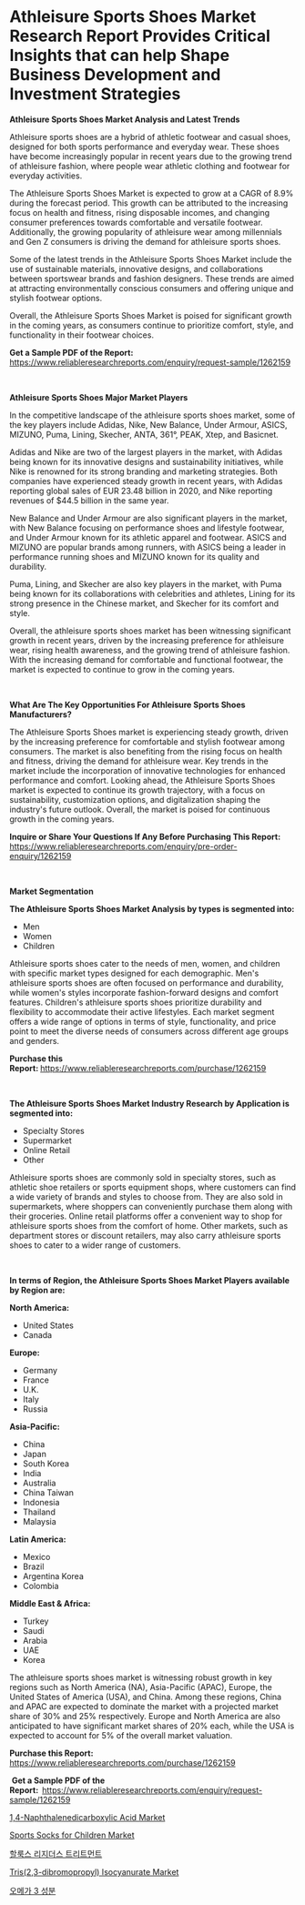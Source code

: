 <p><h1>Athleisure Sports Shoes Market Research Report Provides Critical Insights that can help Shape Business Development and Investment Strategies</h1></p><p><strong>Athleisure Sports Shoes Market Analysis and Latest Trends</strong></p>
<p><p>Athleisure sports shoes are a hybrid of athletic footwear and casual shoes, designed for both sports performance and everyday wear. These shoes have become increasingly popular in recent years due to the growing trend of athleisure fashion, where people wear athletic clothing and footwear for everyday activities.</p><p>The Athleisure Sports Shoes Market is expected to grow at a CAGR of 8.9% during the forecast period. This growth can be attributed to the increasing focus on health and fitness, rising disposable incomes, and changing consumer preferences towards comfortable and versatile footwear. Additionally, the growing popularity of athleisure wear among millennials and Gen Z consumers is driving the demand for athleisure sports shoes.</p><p>Some of the latest trends in the Athleisure Sports Shoes Market include the use of sustainable materials, innovative designs, and collaborations between sportswear brands and fashion designers. These trends are aimed at attracting environmentally conscious consumers and offering unique and stylish footwear options.</p><p>Overall, the Athleisure Sports Shoes Market is poised for significant growth in the coming years, as consumers continue to prioritize comfort, style, and functionality in their footwear choices.</p></p>
<p><strong>Get a Sample PDF of the Report:&nbsp;</strong> <a href="https://www.reliableresearchreports.com/enquiry/request-sample/1262159">https://www.reliableresearchreports.com/enquiry/request-sample/1262159</a></p>
<p>&nbsp;</p>
<p><strong>Athleisure Sports Shoes Major Market Players</strong></p>
<p><p>In the competitive landscape of the athleisure sports shoes market, some of the key players include Adidas, Nike, New Balance, Under Armour, ASICS, MIZUNO, Puma, Lining, Skecher, ANTA, 361°, PEAK, Xtep, and Basicnet. </p><p>Adidas and Nike are two of the largest players in the market, with Adidas being known for its innovative designs and sustainability initiatives, while Nike is renowned for its strong branding and marketing strategies. Both companies have experienced steady growth in recent years, with Adidas reporting global sales of EUR 23.48 billion in 2020, and Nike reporting revenues of $44.5 billion in the same year.</p><p>New Balance and Under Armour are also significant players in the market, with New Balance focusing on performance shoes and lifestyle footwear, and Under Armour known for its athletic apparel and footwear. ASICS and MIZUNO are popular brands among runners, with ASICS being a leader in performance running shoes and MIZUNO known for its quality and durability.</p><p>Puma, Lining, and Skecher are also key players in the market, with Puma being known for its collaborations with celebrities and athletes, Lining for its strong presence in the Chinese market, and Skecher for its comfort and style.</p><p>Overall, the athleisure sports shoes market has been witnessing significant growth in recent years, driven by the increasing preference for athleisure wear, rising health awareness, and the growing trend of athleisure fashion. With the increasing demand for comfortable and functional footwear, the market is expected to continue to grow in the coming years.</p></p>
<p>&nbsp;</p>
<p><strong>What Are The Key Opportunities For Athleisure Sports Shoes Manufacturers?</strong></p>
<p><p>The Athleisure Sports Shoes market is experiencing steady growth, driven by the increasing preference for comfortable and stylish footwear among consumers. The market is also benefiting from the rising focus on health and fitness, driving the demand for athleisure wear. Key trends in the market include the incorporation of innovative technologies for enhanced performance and comfort. Looking ahead, the Athleisure Sports Shoes market is expected to continue its growth trajectory, with a focus on sustainability, customization options, and digitalization shaping the industry's future outlook. Overall, the market is poised for continuous growth in the coming years.</p></p>
<p><strong>Inquire or Share Your Questions If Any Before Purchasing This Report:</strong> <a href="https://www.reliableresearchreports.com/enquiry/pre-order-enquiry/1262159">https://www.reliableresearchreports.com/enquiry/pre-order-enquiry/1262159</a></p>
<p>&nbsp;</p>
<p><strong>Market Segmentation</strong></p>
<p><strong>The Athleisure Sports Shoes Market Analysis by types is segmented into:</strong></p>
<p><ul><li>Men</li><li>Women</li><li>Children</li></ul></p>
<p><p>Athleisure sports shoes cater to the needs of men, women, and children with specific market types designed for each demographic. Men's athleisure sports shoes are often focused on performance and durability, while women's styles incorporate fashion-forward designs and comfort features. Children's athleisure sports shoes prioritize durability and flexibility to accommodate their active lifestyles. Each market segment offers a wide range of options in terms of style, functionality, and price point to meet the diverse needs of consumers across different age groups and genders.</p></p>
<p><strong>Purchase this Report:&nbsp;</strong><a href="https://www.reliableresearchreports.com/purchase/1262159">https://www.reliableresearchreports.com/purchase/1262159</a></p>
<p>&nbsp;</p>
<p><strong>The Athleisure Sports Shoes Market Industry Research by Application is segmented into:</strong></p>
<p><ul><li>Specialty Stores</li><li>Supermarket</li><li>Online Retail</li><li>Other</li></ul></p>
<p><p>Athleisure sports shoes are commonly sold in specialty stores, such as athletic shoe retailers or sports equipment shops, where customers can find a wide variety of brands and styles to choose from. They are also sold in supermarkets, where shoppers can conveniently purchase them along with their groceries. Online retail platforms offer a convenient way to shop for athleisure sports shoes from the comfort of home. Other markets, such as department stores or discount retailers, may also carry athleisure sports shoes to cater to a wider range of customers.</p></p>
<p>&nbsp;</p>
<p><strong>In terms of Region, the Athleisure Sports Shoes Market Players available by Region are:</strong></p>
<p>
    <p> <strong> North America: </strong>
        <ul>
            <li>United States</li>
            <li>Canada</li>
        </ul>
        </p> 
    <p> <strong> Europe: </strong>
        <ul>
            <li>Germany</li>
            <li>France</li>
            <li>U.K.</li>
            <li>Italy</li>
            <li>Russia</li>
        </ul>
        </p> 
    <p> <strong> Asia-Pacific: </strong>
        <ul>
            <li>China</li>
            <li>Japan</li>
            <li>South Korea</li>
            <li>India</li>
            <li>Australia</li>
            <li>China Taiwan</li>
            <li>Indonesia</li>
            <li>Thailand</li>
            <li>Malaysia</li>
        </ul>
        </p> 
    <p> <strong> Latin America: </strong>
        <ul>
            <li>Mexico</li>
            <li>Brazil</li>
            <li>Argentina Korea</li>
            <li>Colombia</li>
        </ul>
        </p> 
    <p> <strong> Middle East & Africa: </strong>
        <ul>
            <li>Turkey</li>
            <li>Saudi</li>
            <li>Arabia</li>
            <li>UAE</li>
            <li>Korea</li>
        </ul>
    </p>
    </p>
<p><p>The athleisure sports shoes market is witnessing robust growth in key regions such as North America (NA), Asia-Pacific (APAC), Europe, the United States of America (USA), and China. Among these regions, China and APAC are expected to dominate the market with a projected market share of 30% and 25% respectively. Europe and North America are also anticipated to have significant market shares of 20% each, while the USA is expected to account for 5% of the overall market valuation.</p></p>
<p><strong>Purchase this Report: </strong><a href="https://www.reliableresearchreports.com/purchase/1262159">https://www.reliableresearchreports.com/purchase/1262159</a></p>
<p>&nbsp;<strong>Get a Sample PDF of the Report:&nbsp;&nbsp;</strong><a href="https://www.reliableresearchreports.com/enquiry/request-sample/1262159">https://www.reliableresearchreports.com/enquiry/request-sample/1262159</a></p>
<p><strong></strong></p>
<p><p><a href="https://issuu.com/reportprime-2/docs/14-naphthalenedicarboxylic-acid-market-size-2030.p">1,4-Naphthalenedicarboxylic Acid Market</a></p><p><a href="https://github.com/jsmusil/Market-Research-Report-List-2/blob/main/sports-socks-for-children-market.md">Sports Socks for Children Market</a></p><p><a href="https://github.com/KellyLyncyh543964/Market-Research-Report-List-1/blob/main/28444445970.md">할룩스 리지더스 트리트먼트</a></p><p><a href="https://issuu.com/reportprime-2/docs/tris23-dibromopropyl-isocyanurate-market-size-2030">Tris(2,3-dibromopropyl) Isocyanurate Market</a></p><p><a href="https://github.com/vsnao330707/Market-Research-Report-List-1/blob/main/40283915969.md">오메가 3 성분</a></p></p>